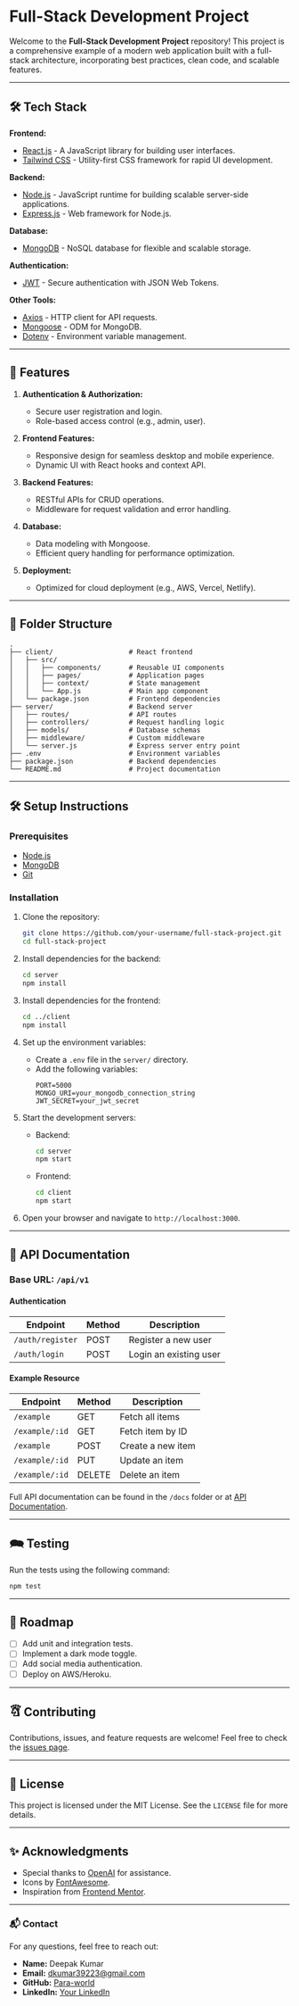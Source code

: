 # Full-Stack Development Project

Welcome to the **Full-Stack Development Project** repository! This project is a comprehensive example of a modern web application built with a full-stack architecture, incorporating best practices, clean code, and scalable features.

---

## 🛠️ Tech Stack

**Frontend:**
- [React.js](https://reactjs.org/) - A JavaScript library for building user interfaces.
- [Tailwind CSS](https://tailwindcss.com/) - Utility-first CSS framework for rapid UI development.

**Backend:**
- [Node.js](https://nodejs.org/) - JavaScript runtime for building scalable server-side applications.
- [Express.js](https://expressjs.com/) - Web framework for Node.js.

**Database:**
- [MongoDB](https://www.mongodb.com/) - NoSQL database for flexible and scalable storage.

**Authentication:**
- [JWT](https://jwt.io/) - Secure authentication with JSON Web Tokens.

**Other Tools:**
- [Axios](https://axios-http.com/) - HTTP client for API requests.
- [Mongoose](https://mongoosejs.com/) - ODM for MongoDB.
- [Dotenv](https://www.npmjs.com/package/dotenv) - Environment variable management.

---

## 🚀 Features

1. **Authentication & Authorization:**
   - Secure user registration and login.
   - Role-based access control (e.g., admin, user).

2. **Frontend Features:**
   - Responsive design for seamless desktop and mobile experience.
   - Dynamic UI with React hooks and context API.

3. **Backend Features:**
   - RESTful APIs for CRUD operations.
   - Middleware for request validation and error handling.

4. **Database:**
   - Data modeling with Mongoose.
   - Efficient query handling for performance optimization.

5. **Deployment:**
   - Optimized for cloud deployment (e.g., AWS, Vercel, Netlify).

---

## 📂 Folder Structure

```
.
├── client/                   # React frontend
│   ├── src/
│   │   ├── components/       # Reusable UI components
│   │   ├── pages/            # Application pages
│   │   ├── context/          # State management
│   │   └── App.js            # Main app component
│   └── package.json          # Frontend dependencies
├── server/                   # Backend server
│   ├── routes/               # API routes
│   ├── controllers/          # Request handling logic
│   ├── models/               # Database schemas
│   ├── middleware/           # Custom middleware
│   └── server.js             # Express server entry point
├── .env                      # Environment variables
├── package.json              # Backend dependencies
└── README.md                 # Project documentation
```

---

## 🛠️ Setup Instructions

### Prerequisites
- [Node.js](https://nodejs.org/)
- [MongoDB](https://www.mongodb.com/)
- [Git](https://git-scm.com/)

### Installation

1. Clone the repository:
   ```bash
   git clone https://github.com/your-username/full-stack-project.git
   cd full-stack-project
   ```

2. Install dependencies for the backend:
   ```bash
   cd server
   npm install
   ```

3. Install dependencies for the frontend:
   ```bash
   cd ../client
   npm install
   ```

4. Set up the environment variables:
   - Create a `.env` file in the `server/` directory.
   - Add the following variables:
     ```env
     PORT=5000
     MONGO_URI=your_mongodb_connection_string
     JWT_SECRET=your_jwt_secret
     ```

5. Start the development servers:
   - Backend:
     ```bash
     cd server
     npm start
     ```
   - Frontend:
     ```bash
     cd client
     npm start
     ```

6. Open your browser and navigate to `http://localhost:3000`.

---

## 📖 API Documentation

### Base URL: `/api/v1`

#### Authentication
| Endpoint          | Method | Description            |
|-------------------|--------|------------------------|
| `/auth/register`  | POST   | Register a new user    |
| `/auth/login`     | POST   | Login an existing user |

#### Example Resource
| Endpoint         | Method | Description          |
|------------------|--------|----------------------|
| `/example`       | GET    | Fetch all items      |
| `/example/:id`   | GET    | Fetch item by ID     |
| `/example`       | POST   | Create a new item    |
| `/example/:id`   | PUT    | Update an item       |
| `/example/:id`   | DELETE | Delete an item       |

Full API documentation can be found in the `/docs` folder or at [API Documentation](https://link-to-docs.com).

---

## 🗪️ Testing

Run the tests using the following command:
```bash
npm test
```

---

## 📌 Roadmap

- [ ] Add unit and integration tests.
- [ ] Implement a dark mode toggle.
- [ ] Add social media authentication.
- [ ] Deploy on AWS/Heroku.

---

## 🩎 Contributing

Contributions, issues, and feature requests are welcome! Feel free to check the [issues page](https://github.com/Para-world/full-stack-project/issues).

---

## 📝 License

This project is licensed under the MIT License. See the `LICENSE` file for more details.

---

## ✨ Acknowledgments

- Special thanks to [OpenAI](https://openai.com/) for assistance.
- Icons by [FontAwesome](https://fontawesome.com/).
- Inspiration from [Frontend Mentor](https://www.frontendmentor.io/).

---

### 📬 Contact

For any questions, feel free to reach out:

- **Name:** Deepak Kumar  
- **Email:** dkumar39223@gmail.com  
- **GitHub:** [Para-world](https://github.com/Para-world)  
- **LinkedIn:** [Your LinkedIn](www.linkedin.com/in/deepak-kumar-para)
